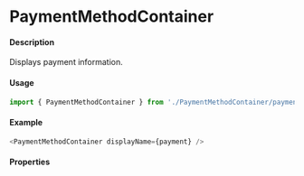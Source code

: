 # PaymentMethodContainer

#### Description

Displays payment information.

#### Usage

```js
import { PaymentMethodContainer } from './PaymentMethodContainer/paymentmethod.container';
```

#### Example

```js
<PaymentMethodContainer displayName={payment} />
```

#### Properties

<!-- PROPS -->
